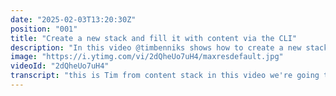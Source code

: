 ```yaml
---
date: "2025-02-03T13:20:30Z"
position: "001"
title: "Create a new stack and fill it with content via the CLI"
description: "In this video @timbenniks shows how to create a new stack and import content from a seed stack on Github via the Contentstack CLI.\n\nLinks from the video:\nDocumentation: https://www.contentstack.com/docs/developers/cli/import-content-using-the-seed-command\nDiscord: https://community.contentstack.com/"
image: "https://i.ytimg.com/vi/2dQheUo7uH4/maxresdefault.jpg"
videoId: "2dQheUo7uH4"
transcript: "this is Tim from content stack in this video we're going to create a new stack and Seed it with content from a repository on GitHub all with the content stack CLI there are a few prerequisites you need to have a Content stack account and the master language of the CMS has to be English next to that you need a terminal and a package manager like npm installed on your computer lastly you need to know the region of your content stack instance and you need a copy of your organization U ID to be able to use the CLI you can either install it globally on your computer via your favorite package manager or you can use npx to directly run the CLI let's get started there are a few steps to take first tell the CLI the region your content stack instance is hosted in the region can be AWS Azure or Google Cloud either in the US or in Europe let's set the region in the heli and select our in my case I'm using AWS Europe now that we've selected the region let's log in so the CLI knows who I am note that I'm logging in with my email and password I am now authenticated for the duration of this session the CLI also allows for management tokens to be stored so you are always authenticated for more info on that check the documentation with the region and the authentication out of the way we are ready to rock I'm using the stack seed method to import a stack from G GitHub and create a new stack in content stack with its data this command needs a few parameters the GitHub repository the organization uid and the name of my new stack let's hit enter and let the magic happen all right now that the import is done let's go into content stack and inspect our new stack for more information please check out our docs and join our Discord Community you can find all the links in the video description happy coding and I hope to see you soon on Discord"
---
```


